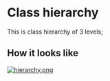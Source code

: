 
# Class hierarchy

This is class hierarchy of 3 levels;


## How it looks like

[![hierarchy.png](https://i.postimg.cc/QxP7hHck/hierarchy.png)](https://postimg.cc/CzG54MPz)

